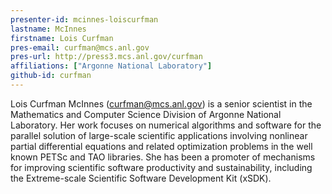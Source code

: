 ```yaml
---
presenter-id: mcinnes-loiscurfman
lastname: McInnes
firstname: Lois Curfman
pres-email: curfman@mcs.anl.gov
pres-url: http://press3.mcs.anl.gov/curfman
affiliations: ["Argonne National Laboratory"]
github-id: curfman
---
```

Lois Curfman McInnes (<curfman@mcs.anl.gov>) is a senior scientist in
the Mathematics and Computer Science Division of Argonne National
Laboratory. Her work focuses on numerical algorithms and software for
the parallel solution of large-scale scientific applications involving
nonlinear partial differential equations and related optimization
problems in the well known PETSc and TAO libraries. She has been a
promoter of mechanisms for improving scientific software productivity
and sustainability, including the Extreme-scale Scientific Software
Development Kit (xSDK).
